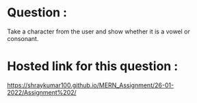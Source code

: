 # Question :
Take a character from the user and show whether it is a vowel or consonant.
# Hosted link for this question :
https://shraykumar100.github.io/MERN_Assignment/26-01-2022/Assignment%202/